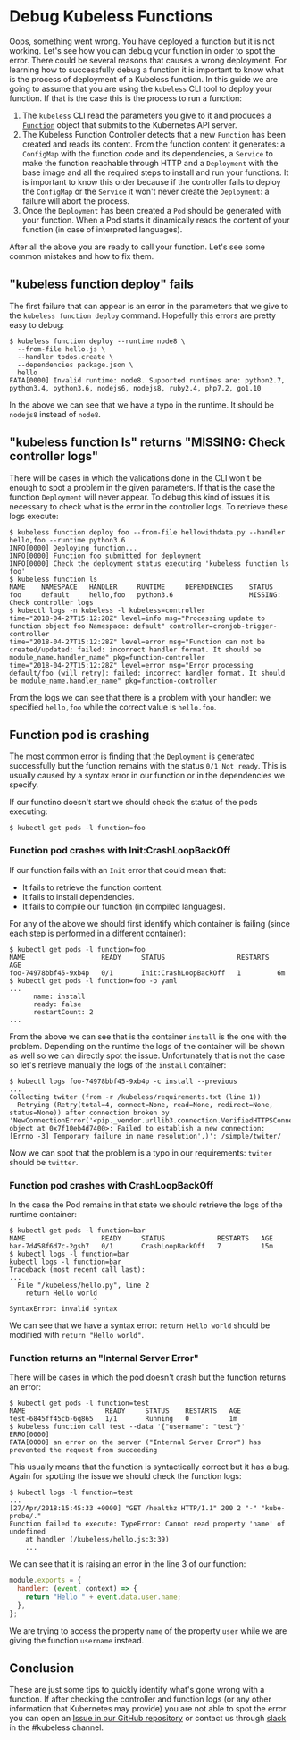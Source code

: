 # Debug Kubeless Functions

Oops, something went wrong. You have deployed a function but it is not working. Let's see how you can debug your function in order to spot the error. There could be several reasons that causes a wrong deployment. For learning how to successfully debug a function it is important to know what is the process of deployment of a Kubeless function. In this guide we are going to assume that you are using the `kubeless` CLI tool to deploy your function. If that is the case this is the process to run a function:

 1. The `kubeless` CLI read the parameters you give to it and produces a [`Function`](/docs/advanced-function-deployment) object that submits to the Kubernetes API server.
 1. The Kubeless Function Controller detects that a new `Function` has been created and reads its content. From the function content it generates: a `ConfigMap` with the function code and its dependencies, a `Service` to make the function reachable through HTTP and a `Deployment` with the base image and all the required steps to install and run your functions. It is important to know this order because if the controller fails to deploy the `ConfigMap` or the `Service` it won't never create the `Deployment`: a failure will abort the process.
 1. Once the `Deployment` has been created a `Pod` should be generated with your function. When a Pod starts it dinamically reads the content of your function (in case of interpreted languages).

After all the above you are ready to call your function. Let's see some common mistakes and how to fix them.

## "kubeless function deploy" fails

The first failure that can appear is an error in the parameters that we give to the `kubeless function deploy` command. Hopefully this errors are pretty easy to debug:

```console
$ kubeless function deploy --runtime node8 \
  --from-file hello.js \
  --handler todos.create \
  --dependencies package.json \
  hello
FATA[0000] Invalid runtime: node8. Supported runtimes are: python2.7, python3.4, python3.6, nodejs6, nodejs8, ruby2.4, php7.2, go1.10
```

In the above we can see that we have a typo in the runtime. It should be `nodejs8` instead of `node8`.

## "kubeless function ls" returns "MISSING: Check controller logs"

There will be cases in which the validations done in the CLI won't be enough to spot a problem in the given parameters. If that is the case the function `Deployment` will never appear. To debug this kind of issues it is necessary to check what is the error in the controller logs. To retrieve these logs execute:

```
$ kubeless function deploy foo --from-file hellowithdata.py --handler hello,foo --runtime python3.6
INFO[0000] Deploying function...
INFO[0000] Function foo submitted for deployment
INFO[0000] Check the deployment status executing 'kubeless function ls foo'
$ kubeless function ls
NAME 	NAMESPACE	HANDLER  	RUNTIME  	DEPENDENCIES	STATUS
foo  	default  	hello,foo	python3.6	            	MISSING: Check controller logs
$ kubectl logs -n kubeless -l kubeless=controller
time="2018-04-27T15:12:28Z" level=info msg="Processing update to function object foo Namespace: default" controller=cronjob-trigger-controller
time="2018-04-27T15:12:28Z" level=error msg="Function can not be created/updated: failed: incorrect handler format. It should be module_name.handler_name" pkg=function-controller
time="2018-04-27T15:12:28Z" level=error msg="Error processing default/foo (will retry): failed: incorrect handler format. It should be module_name.handler_name" pkg=function-controller
```

From the logs we can see that there is a problem with your handler: we specified `hello,foo` while the correct value is `hello.foo`.

## Function pod is crashing

The most common error is finding that the `Deployment` is generated successfully but the function remains with the status `0/1 Not ready`. This is usually caused by a syntax error in our function or in the dependencies we specify.

If our functino doesn't start we should check the status of the pods executing:

```
$ kubectl get pods -l function=foo
```

### Function pod crashes with Init:CrashLoopBackOff

If our function fails with an `Init` error that could mean that:

 - It fails to retrieve the function content.
 - It fails to install dependencies.
 - It fails to compile our function (in compiled languages).

For any of the above we should first identify which container is failing (since each step is performed in a different container):

```console
$ kubectl get pods -l function=foo
NAME                   READY     STATUS                  RESTARTS   AGE
foo-74978bbf45-9xb4p   0/1       Init:CrashLoopBackOff   1         6m
$ kubectl get pods -l function=foo -o yaml
...
      name: install
      ready: false
      restartCount: 2
...
```

From the above we can see that is the container `install` is the one with the problem. Depending on the runtime the logs of the container will be shown as well so we can directly spot the issue. Unfortunately that is not the case so let's retrieve manually the logs of the `install` container:

```console
$ kubectl logs foo-74978bbf45-9xb4p -c install --previous
...
Collecting twiter (from -r /kubeless/requirements.txt (line 1))
  Retrying (Retry(total=4, connect=None, read=None, redirect=None, status=None)) after connection broken by 'NewConnectionError('<pip._vendor.urllib3.connection.VerifiedHTTPSConnection object at 0x7f10eb4d7400>: Failed to establish a new connection: [Errno -3] Temporary failure in name resolution',)': /simple/twiter/
```

Now we can spot that the problem is a typo in our requirements: `twiter` should be `twitter`.

### Function pod crashes with CrashLoopBackOff

In the case the Pod remains in that state we should retrieve the logs of the runtime container:

```console
$ kubectl get pods -l function=bar
NAME                   READY     STATUS             RESTARTS   AGE
bar-7d458f6d7c-2gsh7   0/1       CrashLoopBackOff   7          15m
$ kubectl logs -l function=bar
kubectl logs -l function=bar
Traceback (most recent call last):
...
  File "/kubeless/hello.py", line 2
    return Hello world
                     ^
SyntaxError: invalid syntax
```

We can see that we have a syntax error: `return Hello world` should be modified with `return "Hello world"`.

### Function returns an "Internal Server Error"

There will be cases in which the pod doesn't crash but the function returns an error:

```console
$ kubectl get pods -l function=test
NAME                    READY     STATUS    RESTARTS   AGE
test-6845ff45cb-6q865   1/1       Running   0          1m
$ kubeless function call test --data '{"username": "test"}'
ERRO[0000]
FATA[0000] an error on the server ("Internal Server Error") has prevented the request from succeeding
```

This usually means that the function is syntactically correct but it has a bug. Again for spotting the issue we should check the function logs:

```console
$ kubectl logs -l function=test
...
[27/Apr/2018:15:45:33 +0000] "GET /healthz HTTP/1.1" 200 2 "-" "kube-probe/."
Function failed to execute: TypeError: Cannot read property 'name' of undefined
    at handler (/kubeless/hello.js:3:39)
    ...
```

We can see that it is raising an error in the line 3 of our function:

```js
module.exports = {
  handler: (event, context) => {
    return "Hello " + event.data.user.name;
  },
};
```

We are trying to access the property `name` of the property `user` while we are giving the function `username` instead.

## Conclusion

These are just some tips to quickly identify what's gone wrong with a function. If after checking the controller and function logs (or any other information that Kubernetes may provide) you are not able to spot the error you can open an [Issue in our GitHub repository](https://github.com/kubeless/kubeless/issues) or contact us through [slack](http://slack.k8s.io) in the #kubeless channel.
